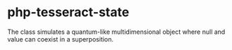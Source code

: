 # php-tesseract-state
The class simulates a quantum-like multidimensional object where null and value can coexist in a superposition.
